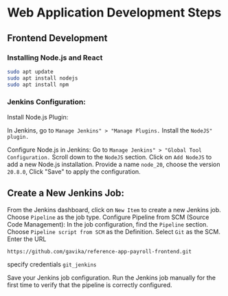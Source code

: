 # Web Application Development Steps

## Frontend Development

### Installing Node.js and React

```bash
sudo apt update
sudo apt install nodejs
sudo apt install npm

```
### Jenkins Configuration:
Install Node.js Plugin:

In Jenkins, go to `Manage Jenkins" > "Manage Plugins.`
Install the `NodeJS" plugin.`

Configure Node.js in Jenkins:
Go to `Manage Jenkins" > "Global Tool Configuration.`
Scroll down to the `NodeJS` section.
Click on `Add NodeJS` to add a new Node.js installation.
Provide a name `node_20`, 
choose the version `20.8.0`, 
Click "Save" to apply the configuration.

## Create a New Jenkins Job:

From the Jenkins dashboard, click on `New Item` to create a new Jenkins job.
Choose `Pipeline` as the job type.
Configure Pipeline from SCM (Source Code Management):
In the job configuration, find the `Pipeline` section.
Choose `Pipeline script from SCM` as the Definition.
Select `Git` as the SCM.
Enter the URL 
```bash
https://github.com/gavika/reference-app-payroll-frontend.git
```
specify credentials `git_jenkins`

Save your Jenkins job configuration.
Run the Jenkins job manually for the first time to verify that the pipeline is correctly configured.
